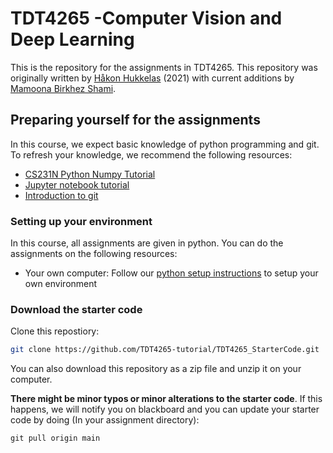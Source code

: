 # TDT4265 -Computer Vision and Deep Learning

This is the repository for the assignments in TDT4265. This repository was originally written by [Håkon Hukkelas](https://www.ntnu.edu/employees/hakon.hukkelas) (2021) with current additions by [Mamoona Birkhez Shami](https://www.ntnu.edu/employees/mamoona.b.shami).


## Preparing yourself for the assignments
In this course, we expect basic knowledge of python programming and git. To refresh your knowledge, we recommend the following resources:

- [CS231N Python Numpy Tutorial](http://cs231n.github.io/python-numpy-tutorial/)
- [Jupyter notebook tutorial](https://github.com/cs231n/cs231n.github.io/blob/master/jupyter-notebook-tutorial.ipynb)
- [Introduction to git](https://guides.github.com/introduction/git-handbook/)

### Setting up your environment
In this course, all assignments are given in python. You can do the assignments on the following resources:

- Your own computer: Follow our [python setup instructions](python_setup_instructions.md) to setup your own environment

### Download the starter code

Clone this repostiory:

```bash
git clone https://github.com/TDT4265-tutorial/TDT4265_StarterCode.git
```

You can also download this repository as a zip file and unzip it on your computer.


**There might be minor typos or minor alterations to the starter code**. If this happens, we will notify you on blackboard and you can update your starter code by doing (In your assignment directory):

```
git pull origin main
```
